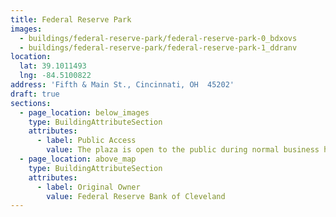 ```yaml
---
title: Federal Reserve Park
images:
  - buildings/federal-reserve-park/federal-reserve-park-0_bdxovs
  - buildings/federal-reserve-park/federal-reserve-park-1_ddranv
location:
  lat: 39.1011493
  lng: -84.5100822
address: 'Fifth & Main St., Cincinnati, OH  45202'
draft: true
sections:
  - page_location: below_images
    type: BuildingAttributeSection
    attributes:
      - label: Public Access
        value: The plaza is open to the public during normal business hours.
  - page_location: above_map
    type: BuildingAttributeSection
    attributes:
      - label: Original Owner
        value: Federal Reserve Bank of Cleveland
---
```


